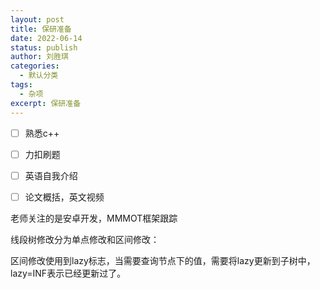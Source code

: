 ```yaml
---
layout: post
title: 保研准备
date: 2022-06-14
status: publish
author: 刘胜琪
categories: 
  - 默认分类
tags: 
  - 杂项
excerpt: 保研准备
---
```


- [ ] 熟悉c++
- [ ] 力扣刷题
- [ ] 英语自我介绍
- [ ] 论文概括，英文视频



老师关注的是安卓开发，MMMOT框架跟踪

线段树修改分为单点修改和区间修改：

区间修改使用到lazy标志，当需要查询节点下的值，需要将lazy更新到子树中，lazy=INF表示已经更新过了。